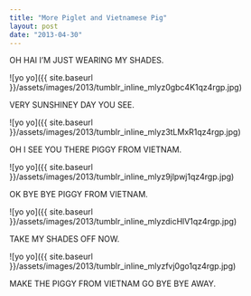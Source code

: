 ```yaml
---
title: "More Piglet and Vietnamese Pig"
layout: post
date: "2013-04-30"
---
```


OH HAI I’M JUST WEARING MY SHADES.

![yo yo]({{ site.baseurl }}/assets/images/2013/tumblr_inline_mlyz0gbc4K1qz4rgp.jpg)

VERY SUNSHINEY DAY YOU SEE.

![yo yo]({{ site.baseurl }}/assets/images/2013/tumblr_inline_mlyz3tLMxR1qz4rgp.jpg)

OH I SEE YOU THERE PIGGY FROM VIETNAM.

![yo yo]({{ site.baseurl }}/assets/images/2013/tumblr_inline_mlyz9jlpwj1qz4rgp.jpg)

OK BYE BYE PIGGY FROM VIETNAM.

![yo yo]({{ site.baseurl }}/assets/images/2013/tumblr_inline_mlyzdicHlV1qz4rgp.jpg)

TAKE MY SHADES OFF NOW.

![yo yo]({{ site.baseurl }}/assets/images/2013/tumblr_inline_mlyzfvj0go1qz4rgp.jpg)

MAKE THE PIGGY FROM VIETNAM GO BYE BYE AWAY.
